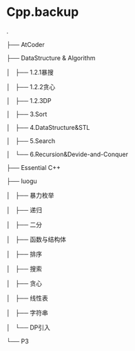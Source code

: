 # Cpp.backup

.

├── AtCoder

├── DataStructure & Algorithm

│   ├── 1.2.1暴搜

│   ├── 1.2.2贪心

│   ├── 1.2.3DP

│   ├── 3.Sort

│   ├── 4.DataStructure&STL

│   ├── 5.Search

│   └── 6.Recursion&Devide-and-Conquer

├── Essential C++

├── luogu

│   ├── 暴力枚举

│   ├── 递归

│   ├── 二分

│   ├── 函数与结构体

│   ├── 排序

│   ├── 搜索

│   ├── 贪心

│   ├── 线性表

│   ├── 字符串

│   └── DP引入

└── P3

